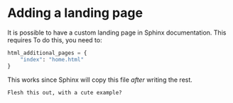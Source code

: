 # Adding a landing page

It is possible to have a custom landing page in Sphinx documentation. This requires  To do this, you need to:

```py
html_additional_pages = {
    "index": "home.html"
}
```

This works since Sphinx will copy this file *after* writing the rest.

```{todo}
Flesh this out, with a cute example?
```
